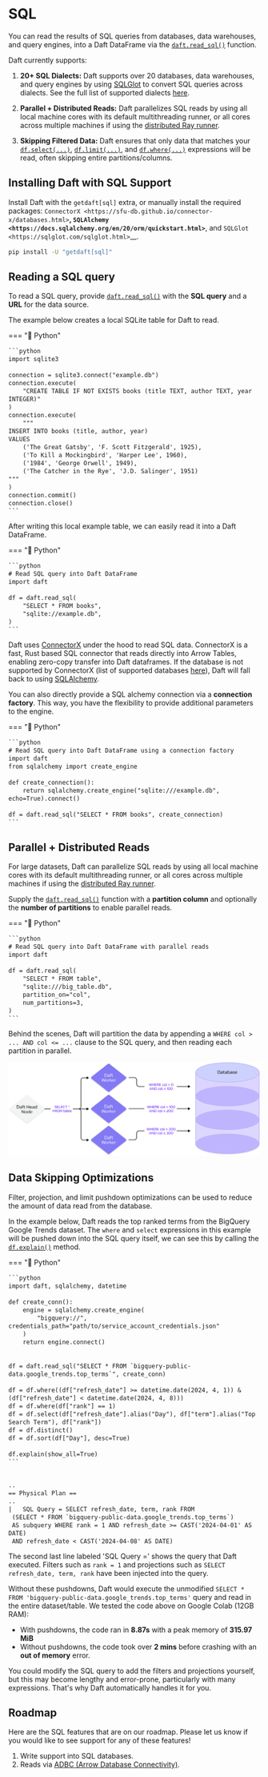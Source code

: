 # SQL

You can read the results of SQL queries from databases, data warehouses, and query engines, into a Daft DataFrame via the [`daft.read_sql()`](https://www.getdaft.io/projects/docs/en/stable/api_docs/doc_gen/io_functions/daft.read_sql.html#daft.read_sql) function.

Daft currently supports:

1. **20+ SQL Dialects:** Daft supports over 20 databases, data warehouses, and query engines by using [SQLGlot](https://sqlglot.com/sqlglot.html) to convert SQL queries across dialects. See the full list of supported dialects [here](https://sqlglot.com/sqlglot/dialects.html).

2. **Parallel + Distributed Reads:** Daft parallelizes SQL reads by using all local machine cores with its default multithreading runner, or all cores across multiple machines if using the [distributed Ray runner](../advanced/distributed.md).

3. **Skipping Filtered Data:** Daft ensures that only data that matches your [`df.select(...)`](https://www.getdaft.io/projects/docs/en/stable/api_docs/doc_gen/dataframe_methods/daft.DataFrame.select.html#daft.DataFrame.select), [`df.limit(...)`](https://www.getdaft.io/projects/docs/en/stable/api_docs/doc_gen/dataframe_methods/daft.DataFrame.limit.html#daft.DataFrame.limit), and [`df.where(...)`](https://www.getdaft.io/projects/docs/en/stable/api_docs/doc_gen/dataframe_methods/daft.DataFrame.where.html#daft.DataFrame.where) expressions will be read, often skipping entire partitions/columns.

## Installing Daft with SQL Support

Install Daft with the `getdaft[sql]` extra, or manually install the required packages: `ConnectorX <https://sfu-db.github.io/connector-x/databases.html>`__, `SQLAlchemy <https://docs.sqlalchemy.org/en/20/orm/quickstart.html>`__, and `SQLGlot <https://sqlglot.com/sqlglot.html>`__.

```bash
pip install -U "getdaft[sql]"
```

## Reading a SQL query

To read a SQL query, provide [`daft.read_sql()`](https://www.getdaft.io/projects/docs/en/stable/api_docs/doc_gen/io_functions/daft.read_sql.html#daft.read_sql) with the **SQL query** and a **URL** for the data source.

The example below creates a local SQLite table for Daft to read.

=== "🐍 Python"

    ```python
    import sqlite3

    connection = sqlite3.connect("example.db")
    connection.execute(
        "CREATE TABLE IF NOT EXISTS books (title TEXT, author TEXT, year INTEGER)"
    )
    connection.execute(
        """
    INSERT INTO books (title, author, year)
    VALUES
        ('The Great Gatsby', 'F. Scott Fitzgerald', 1925),
        ('To Kill a Mockingbird', 'Harper Lee', 1960),
        ('1984', 'George Orwell', 1949),
        ('The Catcher in the Rye', 'J.D. Salinger', 1951)
    """
    )
    connection.commit()
    connection.close()
    ```

After writing this local example table, we can easily read it into a Daft DataFrame.

=== "🐍 Python"

    ```python
    # Read SQL query into Daft DataFrame
    import daft

    df = daft.read_sql(
        "SELECT * FROM books",
        "sqlite://example.db",
    )
    ```

Daft uses [ConnectorX](https://sfu-db.github.io/connector-x/databases.html) under the hood to read SQL data. ConnectorX is a fast, Rust based SQL connector that reads directly into Arrow Tables, enabling zero-copy transfer into Daft dataframes. If the database is not supported by ConnectorX (list of supported databases [here](https://sfu-db.github.io/connector-x/intro.html#supported-sources-destinations)), Daft will fall back to using [SQLAlchemy](https://docs.sqlalchemy.org/en/20/orm/quickstart.html).

You can also directly provide a SQL alchemy connection via a **connection factory**. This way, you have the flexibility to provide additional parameters to the engine.

=== "🐍 Python"

    ```python
    # Read SQL query into Daft DataFrame using a connection factory
    import daft
    from sqlalchemy import create_engine

    def create_connection():
        return sqlalchemy.create_engine("sqlite:///example.db", echo=True).connect()

    df = daft.read_sql("SELECT * FROM books", create_connection)
    ```

## Parallel + Distributed Reads

For large datasets, Daft can parallelize SQL reads by using all local machine cores with its default multithreading runner, or all cores across multiple machines if using the [distributed Ray runner](../advanced/distributed.md).

Supply the [`daft.read_sql()`](https://www.getdaft.io/projects/docs/en/stable/api_docs/doc_gen/io_functions/daft.read_sql.html#daft.read_sql) function with a **partition column** and optionally the **number of partitions** to enable parallel reads.

=== "🐍 Python"

    ```python
    # Read SQL query into Daft DataFrame with parallel reads
    import daft

    df = daft.read_sql(
        "SELECT * FROM table",
        "sqlite:///big_table.db",
        partition_on="col",
        num_partitions=3,
    )
    ```

Behind the scenes, Daft will partition the data by appending a `WHERE col > ... AND col <= ...` clause to the SQL query, and then reading each partition in parallel.

![SQL Distributed Read](../img/sql_distributed_read.png)

## Data Skipping Optimizations

Filter, projection, and limit pushdown optimizations can be used to reduce the amount of data read from the database.

In the example below, Daft reads the top ranked terms from the BigQuery Google Trends dataset. The `where` and `select` expressions in this example will be pushed down into the SQL query itself, we can see this by calling the [`df.explain()`](https://www.getdaft.io/projects/docs/en/stable/api_docs/doc_gen/dataframe_methods/daft.DataFrame.explain.html#daft.DataFrame.explain) method.

=== "🐍 Python"

    ```python
    import daft, sqlalchemy, datetime

    def create_conn():
        engine = sqlalchemy.create_engine(
            "bigquery://", credentials_path="path/to/service_account_credentials.json"
        )
        return engine.connect()


    df = daft.read_sql("SELECT * FROM `bigquery-public-data.google_trends.top_terms`", create_conn)

    df = df.where((df["refresh_date"] >= datetime.date(2024, 4, 1)) & (df["refresh_date"] < datetime.date(2024, 4, 8)))
    df = df.where(df["rank"] == 1)
    df = df.select(df["refresh_date"].alias("Day"), df["term"].alias("Top Search Term"), df["rank"])
    df = df.distinct()
    df = df.sort(df["Day"], desc=True)

    df.explain(show_all=True)
    ```

``` {title="Output"}

..
== Physical Plan ==
..
|   SQL Query = SELECT refresh_date, term, rank FROM
 (SELECT * FROM `bigquery-public-data.google_trends.top_terms`)
 AS subquery WHERE rank = 1 AND refresh_date >= CAST('2024-04-01' AS DATE)
 AND refresh_date < CAST('2024-04-08' AS DATE)
```


The second last line labeled 'SQL Query =' shows the query that Daft executed. Filters such as `rank = 1` and projections such as `SELECT refresh_date, term, rank` have been injected into the query.

Without these pushdowns, Daft would execute the unmodified `SELECT * FROM 'bigquery-public-data.google_trends.top_terms'` query and read in the entire dataset/table. We tested the code above on Google Colab (12GB RAM):

- With pushdowns, the code ran in **8.87s** with a peak memory of **315.97 MiB**
- Without pushdowns, the code took over **2 mins** before crashing with an **out of memory** error.

You could modify the SQL query to add the filters and projections yourself, but this may become lengthy and error-prone, particularly with many expressions. That's why Daft automatically handles it for you.

## Roadmap

Here are the SQL features that are on our roadmap. Please let us know if you would like to see support for any of these features!

1. Write support into SQL databases.
2. Reads via [ADBC (Arrow Database Connectivity)](https://arrow.apache.org/docs/format/ADBC.html).